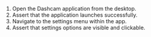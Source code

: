 1. Open the Dashcam application from the desktop.
2. Assert that the application launches successfully.
3. Navigate to the settings menu within the app.
4. Assert that settings options are visible and clickable.